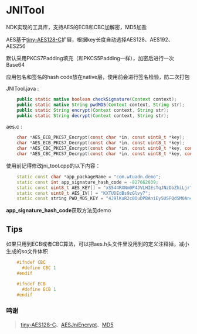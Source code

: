 # JNITool
NDK实现的工具库，支持AES的ECB和CBC加解密，MD5加盐

AES基于[tiny-AES128-C](https://github.com/kokke/tiny-AES128-C)扩展，根据key长度自动选择AES128、AES192、AES256

默认采用PKCS7Padding填充（和PKCS5Padding一样），加密后进行一次Base64

应用包名和签名的hash code放在native层，使用前会进行签名检验，防二次打包

JNITool.java :
```java
    public static native boolean checkSignature(Context context);
    public static native String pwdMD5(Context context, String str);
    public static String encrypt(Context context, String str);
    public static String decrypt(Context context, String str);
```

aes.c :
```c
    char *AES_ECB_PKCS7_Encrypt(const char *in, const uint8_t *key);
    char *AES_ECB_PKCS7_Decrypt(const char *in, const uint8_t *key);
    char *AES_CBC_PKCS7_Encrypt(const char *in, const uint8_t *key, const uint8_t *iv);
    char *AES_CBC_PKCS7_Decrypt(const char *in, const uint8_t *key, const uint8_t *iv);
```

使用前记得修改jni_tool.cpp的以下内容：
```c++
    static const char *app_packageName = "com.wtuadn.demo";
    static const int app_signature_hash_code = -827662039;
    static const uint8_t AES_KEY[] = "xS544RXNm0P4JVLHIEsTqJNzDbZhiLjr";
    static const uint8_t AES_IV[] = "KXTUDEdBs9zGlvy7";
    static const string PWD_MD5_KEY = "4J9lKuR2c8OuDPBAniEy5USFQdSM0An4";
```
**app_signature_hash_code**获取方法见demo

## Tips
如果只用到ECB或者CBC算法，可以把aes.h头文件里没用到的定义注释掉，减小生成的so文件体积
```c
    #ifndef CBC
      #define CBC 1
    #endif

    #ifndef ECB
      #define ECB 1
    #endif
```

### 鸣谢
> [tiny-AES128-C](https://github.com/kokke/tiny-AES128-C)、[AESJniEncrypt](https://github.com/weizongwei5/AESJniEncrypt)、[MD5](https://github.com/JieweiWei/md5)
